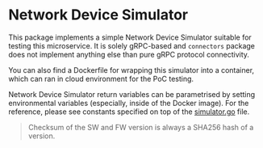 # Network Device Simulator
This package implements a simple Network Device Simulator suitable for testing this microservice.
It is solely gRPC-based and `connectors` package does not implement anything else than pure gRPC protocol connectivity.

You can also find a Dockerfile for wrapping this simulator into a container, which can ran in cloud environment for the PoC 
testing.

Network Device Simulator return variables can be parametrised by setting environmental variables (especially, inside 
of the Docker image). For the reference, please see constants specified on top of the [simulator.go](./simulator.go) file.
> Checksum of the SW and FW version is always a SHA256 hash of a version.
